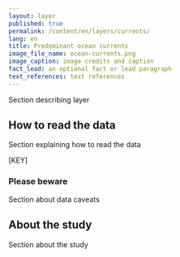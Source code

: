 ```yaml
---
layout: layer
published: true
permalink: /content/en/layers/currents/
lang: en
title: Predominant ocean currents
image_file_name: ocean-currents.png
image_caption: image credits and caption
fact_lead: an optional fact or lead paragraph
text_references: text references
---
```


Section describing layer

## How to read the data

Section explaining how to read the data

[KEY]

### Please beware

Section about data caveats

## About the study

Section about the study
